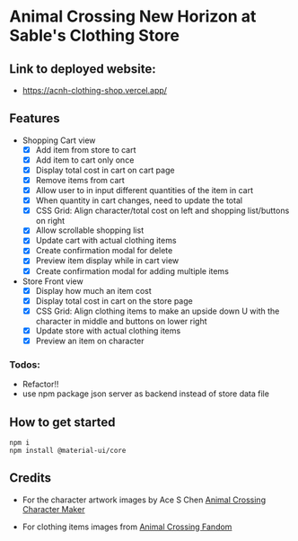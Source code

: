 # Animal Crossing New Horizon at Sable's Clothing Store

## Link to deployed website:
- https://acnh-clothing-shop.vercel.app/

## Features

- Shopping Cart view
    - [X] Add item from store to cart
    - [X] Add item to cart only once
    - [X] Display total cost in cart on cart page
    - [X] Remove items from cart
    - [X] Allow user to in input different quantities of the item in cart
    - [X] When quantity in cart changes, need to update the total 
    - [X] CSS Grid: Align character/total cost on left and shopping list/buttons on right 
    - [X] Allow scrollable shopping list
    - [X] Update cart with actual clothing items
    - [X] Create confirmation modal for delete 
    - [X] Preview item display while in cart view
    - [X] Create confirmation modal for adding multiple items

- Store Front view
    - [X] Display how much an item cost
    - [X] Display total cost in cart on the store page
    - [X] CSS Grid: Align clothing items to make an upside down U with the character in middle and buttons on lower right
    - [X] Update store with actual clothing items
    - [X] Preview an item on character

### Todos:
- Refactor!!
- use npm package json server as backend instead of store data file

## How to get started
```
npm i
npm install @material-ui/core
```

## Credits

- For the character artwork images by Ace S Chen [Animal Crossing Character Maker](https://www.figma.com/community/file/834210307944210537)

- For clothing items images from [Animal Crossing Fandom](https://animalcrossing.fandom.com/wiki/Clothing_(New_Horizons))
